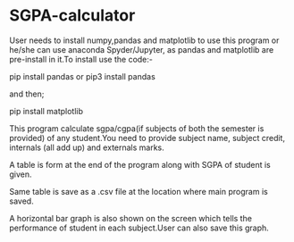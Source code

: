# SGPA-calculator
User needs to install numpy,pandas and matplotlib to use this program or he/she can use anaconda Spyder/Jupyter, as pandas and matplotlib are pre-install in it.To install use the code:-

pip install pandas or pip3 install pandas

and then;

pip install matplotlib

This program calculate sgpa/cgpa(if subjects of both the semester is provided) of any student.You need to provide subject name, subject credit, internals (all add up) and externals marks.

A table is form at the end of the program along with SGPA of student is given.

Same table is save as a .csv file at the location where main program is saved.

A horizontal bar graph is also shown on the screen which tells the performance of student in each subject.User can also save this graph.
